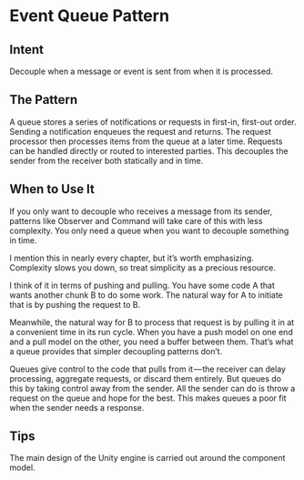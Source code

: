 # Event Queue Pattern 

## Intent 

Decouple when a message or event is sent from when it is processed.




## The Pattern 

A queue stores a series of notifications or requests in first-in, first-out order. Sending a notification enqueues the request and returns. The request processor then processes items from the queue at a later time. Requests can be handled directly or routed to interested parties. This decouples the sender from the receiver both statically and in time.




## When to Use It 

If you only want to decouple who receives a message from its sender, patterns like Observer and Command will take care of this with less complexity. You only need a queue when you want to decouple something in time.

I mention this in nearly every chapter, but it’s worth emphasizing. Complexity slows you down, so treat simplicity as a precious resource.

I think of it in terms of pushing and pulling. You have some code A that wants another chunk B to do some work. The natural way for A to initiate that is by pushing the request to B.

Meanwhile, the natural way for B to process that request is by pulling it in at a convenient time in its run cycle. When you have a push model on one end and a pull model on the other, you need a buffer between them. That’s what a queue provides that simpler decoupling patterns don’t.

Queues give control to the code that pulls from it — the receiver can delay processing, aggregate requests, or discard them entirely. But queues do this by taking control away from the sender. All the sender can do is throw a request on the queue and hope for the best. This makes queues a poor fit when the sender needs a response.


## Tips


The main design of the Unity engine is carried out around the component model.
